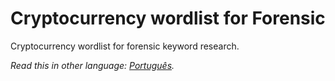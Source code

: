 # Cryptocurrency wordlist for Forensic
Cryptocurrency wordlist for forensic keyword research.

*Read this in other language: [Português](README.pt-br.md).*
